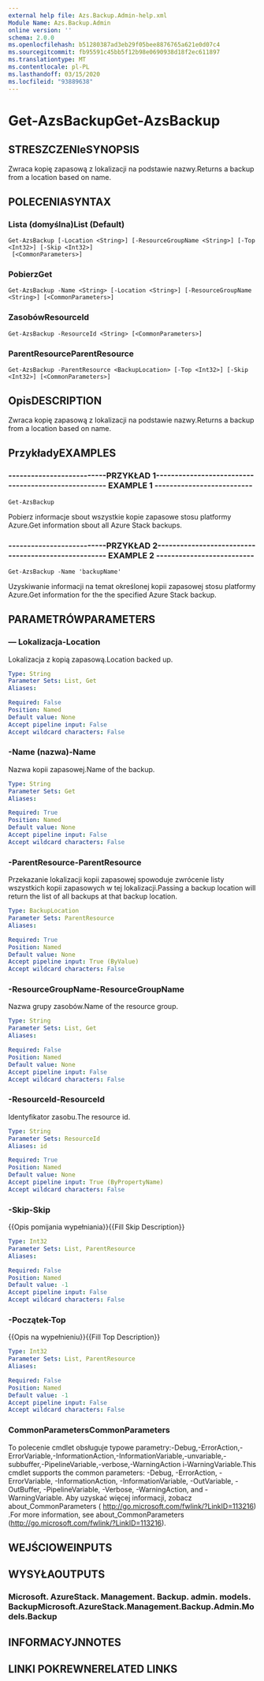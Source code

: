```yaml
---
external help file: Azs.Backup.Admin-help.xml
Module Name: Azs.Backup.Admin
online version: ''
schema: 2.0.0
ms.openlocfilehash: b51280387ad3eb29f05bee8876765a621e0d07c4
ms.sourcegitcommit: fb95591c45bb5f12b98e0690938d18f2ec611897
ms.translationtype: MT
ms.contentlocale: pl-PL
ms.lasthandoff: 03/15/2020
ms.locfileid: "93889638"
---
```

# <span data-ttu-id="cc847-101">Get-AzsBackup</span><span class="sxs-lookup"><span data-stu-id="cc847-101">Get-AzsBackup</span></span>

## <span data-ttu-id="cc847-102">STRESZCZENIe</span><span class="sxs-lookup"><span data-stu-id="cc847-102">SYNOPSIS</span></span>
<span data-ttu-id="cc847-103">Zwraca kopię zapasową z lokalizacji na podstawie nazwy.</span><span class="sxs-lookup"><span data-stu-id="cc847-103">Returns a backup from a location based on name.</span></span>

## <span data-ttu-id="cc847-104">POLECENIA</span><span class="sxs-lookup"><span data-stu-id="cc847-104">SYNTAX</span></span>

### <span data-ttu-id="cc847-105">Lista (domyślna)</span><span class="sxs-lookup"><span data-stu-id="cc847-105">List (Default)</span></span>
```
Get-AzsBackup [-Location <String>] [-ResourceGroupName <String>] [-Top <Int32>] [-Skip <Int32>]
 [<CommonParameters>]
```

### <span data-ttu-id="cc847-106">Pobierz</span><span class="sxs-lookup"><span data-stu-id="cc847-106">Get</span></span>
```
Get-AzsBackup -Name <String> [-Location <String>] [-ResourceGroupName <String>] [<CommonParameters>]
```

### <span data-ttu-id="cc847-107">Zasobów</span><span class="sxs-lookup"><span data-stu-id="cc847-107">ResourceId</span></span>
```
Get-AzsBackup -ResourceId <String> [<CommonParameters>]
```

### <span data-ttu-id="cc847-108">ParentResource</span><span class="sxs-lookup"><span data-stu-id="cc847-108">ParentResource</span></span>
```
Get-AzsBackup -ParentResource <BackupLocation> [-Top <Int32>] [-Skip <Int32>] [<CommonParameters>]
```

## <span data-ttu-id="cc847-109">Opis</span><span class="sxs-lookup"><span data-stu-id="cc847-109">DESCRIPTION</span></span>
<span data-ttu-id="cc847-110">Zwraca kopię zapasową z lokalizacji na podstawie nazwy.</span><span class="sxs-lookup"><span data-stu-id="cc847-110">Returns a backup from a location based on name.</span></span>

## <span data-ttu-id="cc847-111">Przykłady</span><span class="sxs-lookup"><span data-stu-id="cc847-111">EXAMPLES</span></span>

### <span data-ttu-id="cc847-112">--------------------------PRZYKŁAD 1--------------------------</span><span class="sxs-lookup"><span data-stu-id="cc847-112">-------------------------- EXAMPLE 1 --------------------------</span></span>
```
Get-AzsBackup
```

<span data-ttu-id="cc847-113">Pobierz informacje sbout wszystkie kopie zapasowe stosu platformy Azure.</span><span class="sxs-lookup"><span data-stu-id="cc847-113">Get information sbout all Azure Stack backups.</span></span>

### <span data-ttu-id="cc847-114">--------------------------PRZYKŁAD 2--------------------------</span><span class="sxs-lookup"><span data-stu-id="cc847-114">-------------------------- EXAMPLE 2 --------------------------</span></span>
```
Get-AzsBackup -Name 'backupName'
```

<span data-ttu-id="cc847-115">Uzyskiwanie informacji na temat określonej kopii zapasowej stosu platformy Azure.</span><span class="sxs-lookup"><span data-stu-id="cc847-115">Get information for the the specified Azure Stack backup.</span></span>

## <span data-ttu-id="cc847-116">PARAMETRÓW</span><span class="sxs-lookup"><span data-stu-id="cc847-116">PARAMETERS</span></span>

### <span data-ttu-id="cc847-117">— Lokalizacja</span><span class="sxs-lookup"><span data-stu-id="cc847-117">-Location</span></span>
<span data-ttu-id="cc847-118">Lokalizacja z kopią zapasową.</span><span class="sxs-lookup"><span data-stu-id="cc847-118">Location backed up.</span></span>

```yaml
Type: String
Parameter Sets: List, Get
Aliases: 

Required: False
Position: Named
Default value: None
Accept pipeline input: False
Accept wildcard characters: False
```

### <span data-ttu-id="cc847-119">-Name (nazwa)</span><span class="sxs-lookup"><span data-stu-id="cc847-119">-Name</span></span>
<span data-ttu-id="cc847-120">Nazwa kopii zapasowej.</span><span class="sxs-lookup"><span data-stu-id="cc847-120">Name of the backup.</span></span>

```yaml
Type: String
Parameter Sets: Get
Aliases: 

Required: True
Position: Named
Default value: None
Accept pipeline input: False
Accept wildcard characters: False
```

### <span data-ttu-id="cc847-121">-ParentResource</span><span class="sxs-lookup"><span data-stu-id="cc847-121">-ParentResource</span></span>
<span data-ttu-id="cc847-122">Przekazanie lokalizacji kopii zapasowej spowoduje zwrócenie listy wszystkich kopii zapasowych w tej lokalizacji.</span><span class="sxs-lookup"><span data-stu-id="cc847-122">Passing a backup location will return the list of all backups at that backup location.</span></span>

```yaml
Type: BackupLocation
Parameter Sets: ParentResource
Aliases: 

Required: True
Position: Named
Default value: None
Accept pipeline input: True (ByValue)
Accept wildcard characters: False
```

### <span data-ttu-id="cc847-123">-ResourceGroupName</span><span class="sxs-lookup"><span data-stu-id="cc847-123">-ResourceGroupName</span></span>
<span data-ttu-id="cc847-124">Nazwa grupy zasobów.</span><span class="sxs-lookup"><span data-stu-id="cc847-124">Name of the resource group.</span></span>

```yaml
Type: String
Parameter Sets: List, Get
Aliases: 

Required: False
Position: Named
Default value: None
Accept pipeline input: False
Accept wildcard characters: False
```

### <span data-ttu-id="cc847-125">-ResourceId</span><span class="sxs-lookup"><span data-stu-id="cc847-125">-ResourceId</span></span>
<span data-ttu-id="cc847-126">Identyfikator zasobu.</span><span class="sxs-lookup"><span data-stu-id="cc847-126">The resource id.</span></span>

```yaml
Type: String
Parameter Sets: ResourceId
Aliases: id

Required: True
Position: Named
Default value: None
Accept pipeline input: True (ByPropertyName)
Accept wildcard characters: False
```

### <span data-ttu-id="cc847-127">-Skip</span><span class="sxs-lookup"><span data-stu-id="cc847-127">-Skip</span></span>
<span data-ttu-id="cc847-128">{{Opis pomijania wypełniania}}</span><span class="sxs-lookup"><span data-stu-id="cc847-128">{{Fill Skip Description}}</span></span>

```yaml
Type: Int32
Parameter Sets: List, ParentResource
Aliases: 

Required: False
Position: Named
Default value: -1
Accept pipeline input: False
Accept wildcard characters: False
```

### <span data-ttu-id="cc847-129">-Początek</span><span class="sxs-lookup"><span data-stu-id="cc847-129">-Top</span></span>
<span data-ttu-id="cc847-130">{{Opis na wypełnieniu}}</span><span class="sxs-lookup"><span data-stu-id="cc847-130">{{Fill Top Description}}</span></span>

```yaml
Type: Int32
Parameter Sets: List, ParentResource
Aliases: 

Required: False
Position: Named
Default value: -1
Accept pipeline input: False
Accept wildcard characters: False
```

### <span data-ttu-id="cc847-131">CommonParameters</span><span class="sxs-lookup"><span data-stu-id="cc847-131">CommonParameters</span></span>
<span data-ttu-id="cc847-132">To polecenie cmdlet obsługuje typowe parametry:-Debug,-ErrorAction,-ErrorVariable,-InformationAction,-InformationVariable,-unvariable,-subbuffer,-PipelineVariable,-verbose,-WarningAction i-WarningVariable.</span><span class="sxs-lookup"><span data-stu-id="cc847-132">This cmdlet supports the common parameters: -Debug, -ErrorAction, -ErrorVariable, -InformationAction, -InformationVariable, -OutVariable, -OutBuffer, -PipelineVariable, -Verbose, -WarningAction, and -WarningVariable.</span></span> <span data-ttu-id="cc847-133">Aby uzyskać więcej informacji, zobacz about_CommonParameters ( http://go.microsoft.com/fwlink/?LinkID=113216) .</span><span class="sxs-lookup"><span data-stu-id="cc847-133">For more information, see about_CommonParameters (http://go.microsoft.com/fwlink/?LinkID=113216).</span></span>

## <span data-ttu-id="cc847-134">WEJŚCIOWE</span><span class="sxs-lookup"><span data-stu-id="cc847-134">INPUTS</span></span>

## <span data-ttu-id="cc847-135">WYSYŁA</span><span class="sxs-lookup"><span data-stu-id="cc847-135">OUTPUTS</span></span>

### <span data-ttu-id="cc847-136">Microsoft. AzureStack. Management. Backup. admin. models. Backup</span><span class="sxs-lookup"><span data-stu-id="cc847-136">Microsoft.AzureStack.Management.Backup.Admin.Models.Backup</span></span>

## <span data-ttu-id="cc847-137">INFORMACYJN</span><span class="sxs-lookup"><span data-stu-id="cc847-137">NOTES</span></span>

## <span data-ttu-id="cc847-138">LINKI POKREWNE</span><span class="sxs-lookup"><span data-stu-id="cc847-138">RELATED LINKS</span></span>


